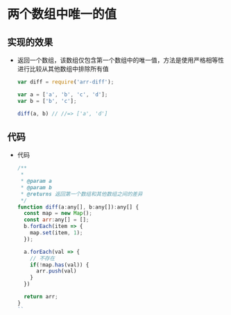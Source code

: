 # 两个数组中唯一的值

## 实现的效果

+ 返回一个数组，该数组仅包含第一个数组中的唯一值，方法是使用严格相等性进行比较从其他数组中排除所有值

  ```js
  var diff = require('arr-diff');

  var a = ['a', 'b', 'c', 'd'];
  var b = ['b', 'c'];

  diff(a, b) // //=> ['a', 'd']
  ```

## 代码

+ 代码

  ```js
  /**
   *
   * @param a
   * @param b
   * @returns 返回第一个数组和其他数组之间的差异
   */
  function diff(a:any[], b:any[]):any[] {
    const map = new Map();
    const arr:any[] = [];
    b.forEach(item => {
      map.set(item, 1);
    });

    a.forEach(val => {
      // 不存在
      if(!map.has(val)) {
        arr.push(val)
      }
    })

    return arr;
  }
  ``
